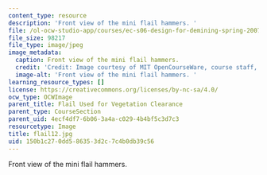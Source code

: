 ```yaml
---
content_type: resource
description: 'Front view of the mini flail hammers. '
file: /ol-ocw-studio-app/courses/ec-s06-design-for-demining-spring-2007/150b1c270dd586353d2c7c4b0db39c56_flail12.jpg
file_size: 98217
file_type: image/jpeg
image_metadata:
  caption: Front view of the mini flail hammers.
  credit: 'Credit: Image courtesy of MIT OpenCourseWare, course staff, and students.'
  image-alt: 'Front view of the mini flail hammers. '
learning_resource_types: []
license: https://creativecommons.org/licenses/by-nc-sa/4.0/
ocw_type: OCWImage
parent_title: Flail Used for Vegetation Clearance
parent_type: CourseSection
parent_uid: 4ecf4df7-6b06-3a4a-c029-4b4bf5c3d7c3
resourcetype: Image
title: flail12.jpg
uid: 150b1c27-0dd5-8635-3d2c-7c4b0db39c56
---
```

Front view of the mini flail hammers. 